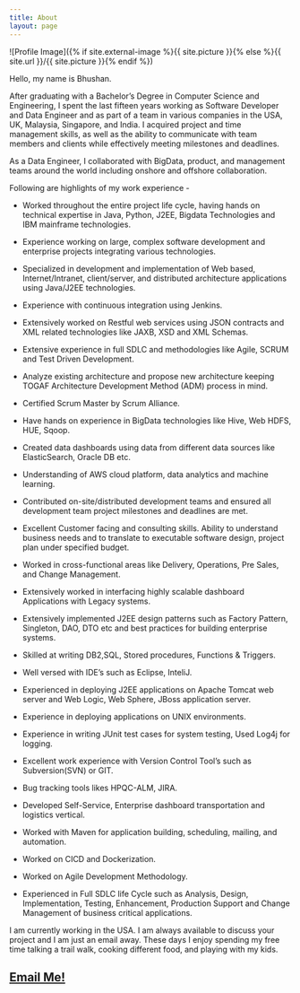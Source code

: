 ```yaml
---
title: About
layout: page
---
```

![Profile Image]({% if site.external-image %}{{ site.picture }}{% else %}{{ site.url }}/{{ site.picture }}{% endif %})

<p align="justify">Hello, my name is Bhushan. 

After graduating with a Bachelor’s Degree in Computer Science and Engineering, 
I spent the last fifteen years working as Software Developer and Data Engineer and as part of a team in various companies in the USA, UK, Malaysia, Singapore, and India. I acquired project and time management skills, as well as 
the ability to communicate with team members and clients while effectively meeting milestones and deadlines.

As a Data Engineer, I collaborated with BigData, product, and management teams around the world including onshore and offshore collaboration.

Following are highlights of my work experience -

- Worked throughout the entire project life cycle, having hands on technical expertise in Java, Python, J2EE, Bigdata Technologies and IBM mainframe technologies. 

- Experience working on large, complex software development and enterprise projects integrating various technologies.

- Specialized in development and implementation of Web based, Internet/Intranet, client/server, and distributed architecture applications using Java/J2EE technologies.

- Experience with continuous integration using Jenkins. 

- Extensively worked on Restful web services using JSON contracts and XML related technologies like JAXB, XSD and XML Schemas.

- Extensive experience in full SDLC and methodologies like Agile, SCRUM and Test Driven Development.

- Analyze existing architecture and propose new architecture keeping TOGAF Architecture Development Method (ADM) process in mind. 

- Certified Scrum Master by Scrum Alliance.

- Have hands on experience in BigData technologies like Hive, Web HDFS,  HUE, Sqoop.

- Created data dashboards using data from different data sources like ElasticSearch, Oracle DB etc.  

- Understanding of AWS cloud platform, data analytics and machine learning. 

- Contributed on-site/distributed development teams and ensured all development team project milestones and deadlines are met.

- Excellent Customer facing and consulting skills. Ability to understand business needs and to translate to executable software design, project plan under specified budget.

- Worked in cross-functional areas like Delivery, Operations, Pre Sales, and Change Management.

- Extensively worked in interfacing highly scalable dashboard Applications with Legacy systems.

- Extensively implemented J2EE design patterns such as Factory Pattern, Singleton, DAO, DTO etc and best practices for building enterprise systems.

- Skilled at writing DB2,SQL, Stored procedures, Functions & Triggers. 

- Well versed with IDE’s such as Eclipse, InteliJ.

- Experienced in deploying J2EE applications on Apache Tomcat web server and Web Logic, Web Sphere, JBoss application server. 

- Experience in deploying applications on UNIX environments. 

- Experience in writing JUnit test cases for system testing, Used Log4j for logging.

- Excellent work experience with Version Control Tool’s such as Subversion(SVN) or GIT. 

- Bug tracking tools likes HPQC-ALM, JIRA.

- Developed Self-Service, Enterprise dashboard transportation and logistics vertical.

- Worked with Maven for application building, scheduling, mailing, and automation.

- Worked on CICD and Dockerization.

- Worked on Agile Development Methodology. 

- Experienced in Full SDLC life Cycle such as Analysis, Design, Implementation, Testing, Enhancement, Production Support and Change Management of business critical applications.


I am currently working in the USA. I am always available to discuss your project and I am just an email away. 
These days I enjoy spending my free time talking a trail walk, cooking different food, and playing with my kids.

</p>

<style>
dd { 
  display: block;
  margin-left: 0px;
}
</style>



<h2><a href="mailto:bhushanfordatascience@gmail.com">Email Me!</a></h2>
